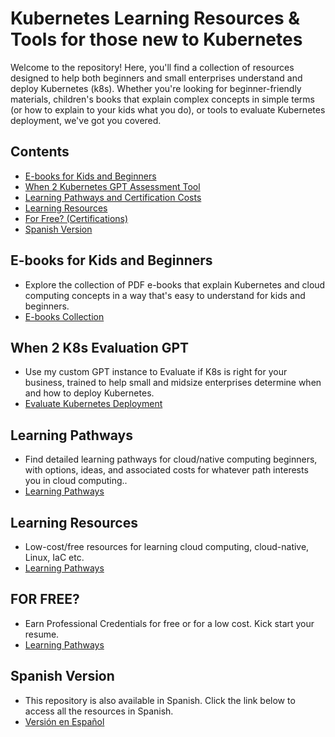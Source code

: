 # Kubernetes Learning Resources & Tools for those new to Kubernetes

Welcome to the repository! Here, you'll find a collection of resources designed to help both beginners and small enterprises understand and deploy Kubernetes (k8s). Whether you're looking for beginner-friendly materials, children's books that explain complex concepts in simple terms (or how to explain to your kids what you do), or tools to evaluate Kubernetes deployment, we've got you covered.

## Contents
- [E-books for Kids and Beginners](#e-books-for-kids-and-beginners)
- [When 2 Kubernetes GPT Assessment Tool](#When-2-K8s-Evaluation-GPT)
- [Learning Pathways and Certification Costs](#learning-pathways)
- [Learning Resources](#learning-resources)
- [For Free? (Certifications)](#for-free)
- [Spanish Version](#spanish-version)

## E-books for Kids and Beginners
- Explore the collection of PDF e-books that explain Kubernetes and cloud computing concepts in a way that's easy to understand for kids and beginners.
- [E-books Collection](./ebooks/README.md)

## When 2 K8s Evaluation GPT
- Use my custom GPT instance to Evaluate if K8s is right for your business, trained to help small and midsize enterprises determine when and how to deploy Kubernetes.
- [Evaluate Kubernetes Deployment](./When-2-K8s-Evaluation-GPT.md)

## Learning Pathways
- Find detailed learning pathways for cloud/native computing beginners, with options, ideas, and associated costs for whatever path interests you in cloud computing..
- [Learning Pathways](./learning-pathways/README.md)

## Learning Resources
- Low-cost/free resources for learning cloud computing, cloud-native, Linux, IaC etc. 
- [Learning Pathways](./learning-resources/README.md)

## FOR FREE?
- Earn Professional Credentials for free or for a low cost. Kick start your resume.
- [Learning Pathways](./freecertifications/README.md)

## Spanish Version
- This repository is also available in Spanish. Click the link below to access all the resources in Spanish.
- [Versión en Español](./spanish-version/README.md)
